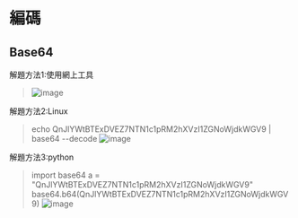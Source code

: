 # 編碼

## Base64

解題方法1:使用網上工具

>![image](https://github.com/saho-yu/CTF2018/blob/master/code/pictures/Base64.png)

解題方法2:Linux

>echo QnJlYWtBTExDVEZ7NTN1c1pRM2hXVzI1ZGNoWjdkWGV9 | base64 --decode
>![image](https://github.com/saho-yu/CTF2018/blob/master/code/pictures/Base64(2).png)

解題方法3:python

>import base64
>a = "QnJlYWtBTExDVEZ7NTN1c1pRM2hXVzI1ZGNoWjdkWGV9"
>base64.b64(QnJlYWtBTExDVEZ7NTN1c1pRM2hXVzI1ZGNoWjdkWGV9)
>![image](https://github.com/saho-yu/CTF2018/blob/master/code/pictures/Base64(3).png)

